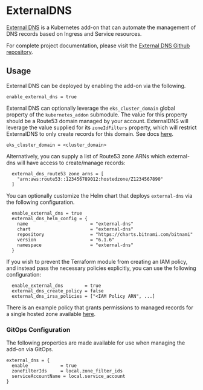 # ExternalDNS

[External DNS](https://github.com/kubernetes-sigs/external-dns) is a Kubernetes add-on that can automate the management of DNS records based on Ingress and Service resources.

For complete project documentation, please visit the [External DNS Github repository](https://github.com/kubernetes-sigs/external-dns).

## Usage

External DNS can be deployed by enabling the add-on via the following.

```hcl
enable_external_dns = true
```

External DNS can optionally leverage the `eks_cluster_domain` global property of the `kubernetes_addon` submodule. The value for this property should be a Route53 domain managed by your account. ExternalDNS will leverage the value supplied for its `zoneIdFilters` property, which will restrict ExternalDNS to only create records for this domain. See docs [here](https://github.com/bitnami/charts/tree/master/bitnami/external-dns).

```
eks_cluster_domain = <cluster_domain>
```

Alternatively, you can supply a list of Route53 zone ARNs which external-dns will have access to create/manage records:

```hcl
  external_dns_route53_zone_arns = [
    "arn:aws:route53::123456789012:hostedzone/Z1234567890"
  ]
```

You can optionally customize the Helm chart that deploys `external-dns` via the following configuration.

```hcl
  enable_external_dns = true
  external_dns_helm_config = {
    name                       = "external-dns"
    chart                      = "external-dns"
    repository                 = "https://charts.bitnami.com/bitnami"
    version                    = "6.1.6"
    namespace                  = "external-dns"
  }
```

If you wish to prevent the Terraform module from creating an IAM policy, and instead pass the necessary
policies explicitly, you can use the following configuration:

```hcl
  enable_external_dns        = true
  external_dns_create_policy = false
  external_dns_irsa_policies = ["<IAM Policy ARN", ...]
```

There is an example policy that grants permissions to managed records for a single hosted zone available [here](../../modules/kubernetes-addons/external-dns/external-dns-policy.json).

### GitOps Configuration

The following properties are made available for use when managing the add-on via GitOps.

```
external_dns = {
  enable            = true
  zoneFilterIds     = local.zone_filter_ids
  serviceAccountName = local.service_account
}
```
